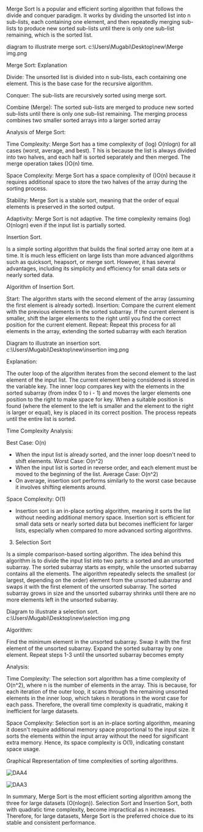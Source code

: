 

Merge Sort 
Is a popular and efficient sorting algorithm that follows the divide and conquer paradigm.
It works by dividing the unsorted list into n sub-lists, each containing one element, and then repeatedly
merging sub-lists to produce new sorted sub-lists until there is only one sub-list remaining, which is the sorted list.


diagram to illustrate merge sort.
c:\Users\Mugabi\Desktop\new\Merge img.png

Merge Sort: Explanation

Divide: The unsorted list is divided into n sub-lists, each containing one element. 
This is the base case for the recursive algorithm.

Conquer: The sub-lists are recursively sorted using merge sort.

Combine (Merge): The sorted sub-lists are merged to produce new sorted sub-lists until there is only one sub-list remaining. 
The merging process combines two smaller sorted arrays into a larger sorted array



Analysis of Merge Sort:

Time Complexity: Merge Sort has a time complexity of (log)
O(nlogn) for all cases (worst, average, and best). T
his is because the list is always divided into two halves, and each half is sorted separately and then merged. 
The merge operation takes ()O(n) time.

Space Complexity: Merge Sort has a space complexity of ()O(n) because it requires additional space to store the 
two halves of the array during the sorting process.

Stability: Merge Sort is a stable sort, meaning that the order of equal elements is preserved in the sorted output.

Adaptivity: Merge Sort is not adaptive. 
The time complexity remains (log) O(nlogn) even if the input list is partially sorted. 






Insertion Sort. 

Is a simple sorting algorithm that builds the final sorted array one item at a time. 
It is much less efficient on large lists than more advanced algorithms such as quicksort, heapsort, or merge sort.
However, it has several advantages, including its simplicity and efficiency for small data sets or nearly sorted data.


Algorithm of Insertion Sort.

Start: The algorithm starts with the second element of the array (assuming the first element is already sorted).
Insertion: Compare the current element with the previous elements in the sorted subarray. If the current element is smaller, shift the larger elements to the right until you find the correct position for the current element.
Repeat: Repeat this process for all elements in the array, extending the sorted subarray with each iteration


Diagram to illustrate an insertion sort.
c:\Users\Mugabi\Desktop\new\insertion img.png


Explanation:

The outer loop of the algorithm iterates from the second element to the last element of the input list.
The current element being considered is stored in the variable key.
The inner loop compares key with the elements in the sorted subarray (from index 0 to i - 1) and moves the larger 
elements one position to the right to make space for key.
When a suitable position is found (where the element to the left is smaller and the element to the right is larger or equal), 
key is placed in its correct position.
The process repeats until the entire list is sorted.



Time Complexity Analysis:

Best Case: O(n) 
- When the input list is already sorted, and the inner loop doesn't need to shift elements.
Worst Case: O(n^2) 
- When the input list is sorted in reverse order, and each element must be moved to the beginning of the list.
Average Case: O(n^2)  
- On average, insertion sort performs similarly to the worst case because it involves shifting elements around.

Space Complexity: O(1) 
- Insertion sort is an in-place sorting algorithm, meaning it sorts the list without needing additional memory space.
Insertion sort is efficient for small data sets or nearly sorted data but becomes inefficient for larger lists, 
especially when compared to more advanced sorting algorithms.




3. Selection Sort 

Is a simple comparison-based sorting algorithm. 
The idea behind this algorithm is to divide the input list into two parts: a sorted and an unsorted subarray.
The sorted subarray starts as empty, while the unsorted subarray contains all the elements.
The algorithm repeatedly selects the smallest (or largest, depending on the order) element from the 
unsorted subarray and swaps it with the first element of the unsorted subarray. 
The sorted subarray grows in size and the unsorted subarray shrinks until there are no more elements left in the unsorted subarray.

Diagram to illustrate a selection sort.
c:\Users\Mugabi\Desktop\new\selection img.png


Algorithm:

Find the minimum element in the unsorted subarray.
Swap it with the first element of the unsorted subarray.
Expand the sorted subarray by one element.
Repeat steps 1-3 until the unsorted subarray becomes empty


Analysis:

Time Complexity:
The selection sort algorithm has a time complexity of O(n^2), where n is the number of elements in the array. 
This is because, for each iteration of the outer loop, it scans through the remaining unsorted elements in the inner loop,
which takes n iterations in the worst case for each pass.
Therefore, the overall time complexity is quadratic, making it inefficient for large datasets.

Space Complexity:
Selection sort is an in-place sorting algorithm, meaning it doesn't require additional memory space proportional to the input size. 
It sorts the elements within the input array without the need for significant extra memory. 
Hence, its space complexity is O(1), indicating constant space usage.



Graphical Representation of time complexities of sorting algorithms.

![DAA4](https://github.com/Amos-Mugabi/DAA-Assignment-4/assets/115138015/f0bad861-f7e5-44ed-bada-4c329b4c9a29)


![DAA3](https://github.com/Amos-Mugabi/DAA-Assignment-4/assets/115138015/df25cc44-81de-4220-9ad9-3ab848a4c506)




In summary, Merge Sort is the most efficient sorting algorithm among the three for large datasets (O(nlogn)). 
Selection Sort and Insertion Sort, both with quadratic time complexity, become impractical as n increases.
Therefore, for large datasets, Merge Sort is the preferred choice due to its stable and consistent performance.
